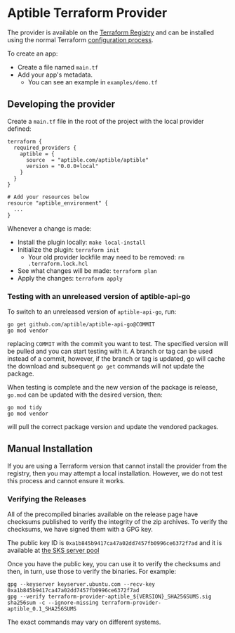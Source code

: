 # Aptible Terraform Provider

The provider is available on the [Terraform Registry](https://registry.terraform.io/providers/aptible/aptible/latest) and can be installed using the normal Terraform [configuration process](https://www.terraform.io/docs/language/providers/configuration.html).

To create an app:

- Create a file named `main.tf`
- Add your app's metadata.
  - You can see an example in `examples/demo.tf`

## Developing the provider

Create a `main.tf` file in the root of the project with the local provider
defined:

```
terraform {
  required_providers {
    aptible = {
      source  = "aptible.com/aptible/aptible"
      version = "0.0.0+local"
    }
  }
}

# Add your resources below
resource "aptible_environment" {
  ...
}
```

Whenever a change is made:

- Install the plugin locally: `make local-install`
- Initialize the plugin: `terraform init`
  - Your old provider lockfile may need to be removed: `rm .terraform.lock.hcl`
- See what changes will be made: `terraform plan`
- Apply the changes: `terraform apply`

### Testing with an unreleased version of aptible-api-go

To switch to an unreleased version of `aptible-api-go`, run:

```shell
go get github.com/aptible/aptible-api-go@COMMIT
go mod vendor
```

replacing `COMMIT` with the commit you want to test. The specified version will
be pulled and you can start testing with it. A branch or tag can be used instead
of a commit, however, if the branch or tag is updated, go will cache the
download and subsequent `go get` commands will not update the package.

When testing is complete and the new version of the package is release, `go.mod`
can be updated with the desired version, then:

```shell
go mod tidy
go mod vendor
```

will pull the correct package version and update the vendored packages.

## Manual Installation

If you are using a Terraform version that cannot install the provider from the registry,
then you may attempt a local installation. However, we do not test this process and cannot
ensure it works.

### Verifying the Releases

All of the precompiled binaries available on the release page have checksums published to
verify the integrity of the zip archives. To verify the checksums, we have signed them with a
GPG key.

The public key ID is `0xa1b845b9417ca47a02dd7457fb0996ce6372f7ad` and it is available at [the SKS server pool](http://keyserver.ubuntu.com/pks/lookup?op=get&search=0xa1b845b9417ca47a02dd7457fb0996ce6372f7ad)

Once you have the public key, you can use it to verify the checksums and then, in turn, use
those to verify the binaries. For example:

```
gpg --keyserver keyserver.ubuntu.com --recv-key 0xa1b845b9417ca47a02dd7457fb0996ce6372f7ad
gpg --verify terraform-provider-aptible_${VERSION}_SHA256SUMS.sig
sha256sum -c --ignore-missing terraform-provider-aptible_0.1_SHA256SUMS
```

The exact commands may vary on different systems.
